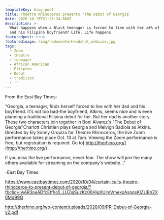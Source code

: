 ```yaml
---
templateKey: blog-post
title: Theatre Rhinoceros presents 'The Debut of Georgia'
date: 2020-10-15T01:23:24.866Z
description: >-
  What happens when a Black teenager is forced to live with her a#% of a father
  and his Filipino boyfriend? Life. Life happens. 
featuredpost: true
featuredimage: /img/redsweaterheadshot_websize.jpg
tags:
  - Zoom
  - theatre
  - teenager
  - African American
  - Filipino
  - Debut
  - tradition
  - ''
---
```

From the East Bay Times: 

"Georgia, a teenager, finds herself forced to live with her dad and his boyfriend. It's not too bad-the boyfriend, Atkins, seems nice and is even planning a traditional Filipina debut for her. But her dad is another story. These two characters join together in Boni Alvarez's "The Debut of Georgia"Charlott Christien plays Georgia and Melvign Badiola as Atkins. Directed by Ely Sonny Orquiza for Theatre Rhinoceros, the live Zoom performance takes place Oct. 13 at 7pm. Viewing the Zoom performance is free, but registration is required. Go to[ http://therhino.org/](http://therhino.org/) . 

If you miss the live performance, never fear. The show will join the many others available for streaming on the company's website..."

\-East Bay Times

<https://www.eastbaytimes.com/2020/10/04/curtain-calls-theatre-rhinoceros-to-present-debut-of-georgia/?fbclid=IwAR3peADfcEtfho5_LUZsjSuzKc00HigXUlmVmekoAsqqsKlZUBhZX0Md99Q>



<http://therhino.org/wp-content/uploads/2020/09/PR-Debut-of-Georgia-v2.pdf>

